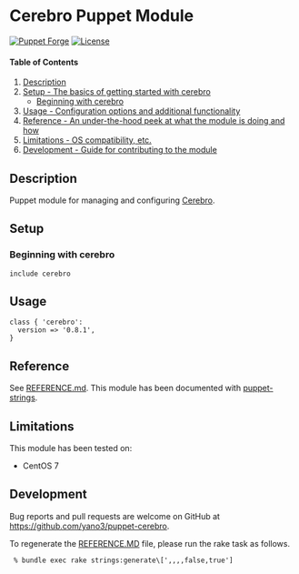 # Cerebro Puppet Module
[![Puppet Forge](https://img.shields.io/puppetforge/v/yano3/cerebro.svg?style=flat-square)](https://forge.puppet.com/yano3/cerebro)
[![License](https://img.shields.io/github/license/yano3/puppet-cerebron.svg)](https://github.com/yano3/puppet-cerebro/blob/master/LICENSE)

#### Table of Contents

1. [Description](#description)
1. [Setup - The basics of getting started with cerebro](#setup)
    * [Beginning with cerebro](#beginning-with-cerebro)
1. [Usage - Configuration options and additional functionality](#usage)
1. [Reference - An under-the-hood peek at what the module is doing and how](#reference)
1. [Limitations - OS compatibility, etc.](#limitations)
1. [Development - Guide for contributing to the module](#development)

## Description

Puppet module for managing and configuring [Cerebro](https://github.com/lmenezes/cerebro).

## Setup

### Beginning with cerebro

```puppet
include cerebro
```

## Usage

```puppet
class { 'cerebro':
  version => '0.8.1',
}
```

## Reference

See [REFERENCE.md](REFERENCE.md).
This module has been documented with [puppet-strings](https://github.com/puppetlabs/puppet-strings).

## Limitations

This module has been tested on:

- CentOS 7

## Development

Bug reports and pull requests are welcome on GitHub at https://github.com/yano3/puppet-cerebro.

To regenerate the [REFERENCE.MD](REFERENCE.md) file, please run the rake task as follows.
```console
 % bundle exec rake strings:generate\[',,,,false,true']
```
